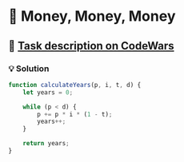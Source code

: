 # 📝 Money, Money, Money

## 🔗 [Task description on CodeWars](https://www.codewars.com/kata/563f037412e5ada593000114)

### 💡 Solution

```javascript
function calculateYears(p, i, t, d) {
    let years = 0;

    while (p < d) {
        p += p * i * (1 - t);
        years++;
    }

    return years;
}
```
